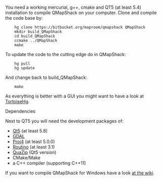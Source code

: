 You need a working mercurial, g++, cmake and QT5 (at least 5.4) installation to compile QMapShack on your computer. Clone and compile the code base by:

        hg clone https://bitbucket.org/maproom/qmapshack QMapShack
        mkdir build_QMapShack
        cd build_QMapShack
        ccmake ../QMapShack
        make

To update the code to the cutting edge do in QMapShack:

        hg pull
        hg update

And change back to build_QMapShack:

        make

As everything is better with a GUI you might want to have a look at [TortoiseHg](https://tortoisehg.bitbucket.io/).

Dependencies

Next to QT5 you will need the development packages of:


* [Qt5](https://www.qt.io/) (at least 5.8)
* [GDAL](http://www.gdal.org/)
* [Proj4](https://github.com/OSGeo/proj.4/wiki) (at least 5.0.0)
* [Routino](http://www.routino.org/) (at least 3.1)
* [QuaZip](http://quazip.sourceforge.net/index.html) (Qt5 version)
* CMake/Make
* a C++ compiler (supporting C++11)

If you want to compile QMapShack for Windows have a look [at the wiki](https://bitbucket.org/maproom/qmapshack/wiki/BuildWindowsVisualStudio).
